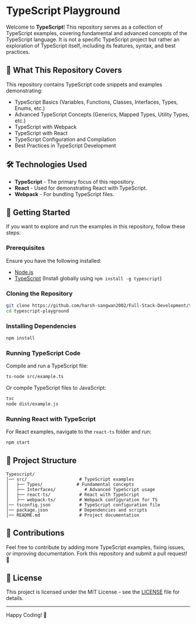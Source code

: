 # TypeScript Playground

Welcome to **TypeScript**! This repository serves as a collection of TypeScript examples, covering fundamental and advanced concepts of the TypeScript language. It is not a specific TypeScript project but rather an exploration of TypeScript itself, including its features, syntax, and best practices.

## 📌 What This Repository Covers

This repository contains TypeScript code snippets and examples demonstrating:

- TypeScript Basics (Variables, Functions, Classes, Interfaces, Types, Enums, etc.)
- Advanced TypeScript Concepts (Generics, Mapped Types, Utility Types, etc.)
- TypeScript with Webpack
- TypeScript with React
- TypeScript Configuration and Compilation
- Best Practices in TypeScript Development

## 🛠 Technologies Used

- **TypeScript** - The primary focus of this repository.
- **React** - Used for demonstrating React with TypeScript.
- **Webpack** - For bundling TypeScript files.

## 🚀 Getting Started

If you want to explore and run the examples in this repository, follow these steps:

### Prerequisites

Ensure you have the following installed:

- [Node.js](https://nodejs.org/)
- [TypeScript](https://www.typescriptlang.org/) (Install globally using `npm install -g typescript`)

### Cloning the Repository

```sh
git clone https://github.com/harsh-sangwan2002/Full-Stack-Development/tree/main/TypeScript
cd typescript-playground
```

### Installing Dependencies

```sh
npm install
```

### Running TypeScript Code

Compile and run a TypeScript file:

```sh
ts-node src/example.ts
```

Or compile TypeScript files to JavaScript:

```sh
tsc
node dist/example.js
```

### Running React with TypeScript

For React examples, navigate to the `react-ts` folder and run:

```sh
npm start
```

## 📂 Project Structure

```
Typescript/
│── src/                    # TypeScript examples
│   ├── Types/             # Fundamental concepts
│   ├── Interfaces/           # Advanced TypeScript usage
│   ├── react-ts/           # React with TypeScript
│   ├── webpack-ts/         # Webpack configuration for TS
│── tsconfig.json           # TypeScript configuration file
│── package.json            # Dependencies and scripts
│── README.md               # Project documentation
```

## 🤝 Contributions

Feel free to contribute by adding more TypeScript examples, fixing issues, or improving documentation. Fork this repository and submit a pull request! 🚀

## 📜 License

This project is licensed under the MIT License - see the [LICENSE](LICENSE) file for details.

---

Happy Coding! 🎯
